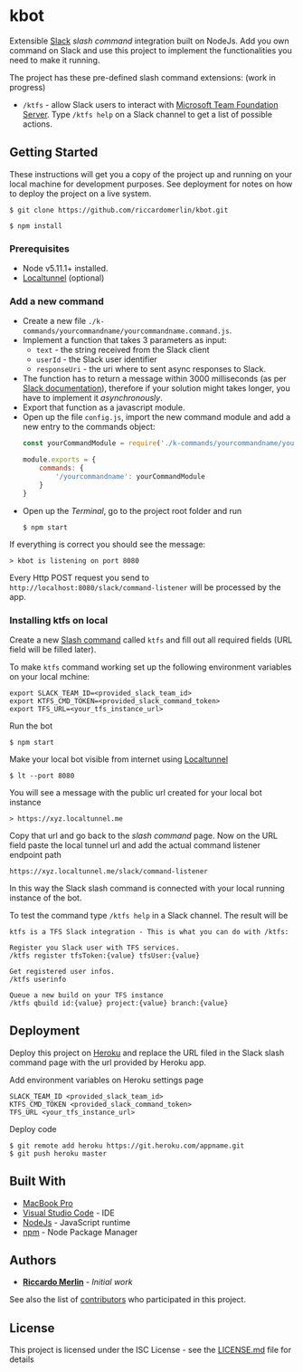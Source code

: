 # kbot

Extensible [Slack](https://slack.com/) *slash command* integration built
on NodeJs.
Add you own command on Slack and use this project to implement the
functionalities you need to make it running.

The project has these pre-defined slash command extensions:
(work in progress)
* `/ktfs` - allow Slack users to interact with [Microsoft Team Foundation
Server](https://www.visualstudio.com/tfs/). Type `/ktfs help` on a Slack
channel to get a list of possible actions.

## Getting Started
These instructions will get you a copy of the project up and running on your
local machine for development purposes. See deployment for notes on how to
deploy the project on a live system.

```
$ git clone https://github.com/riccardomerlin/kbot.git

$ npm install
```

### Prerequisites

* Node v5.11.1+ installed.
* [Localtunnel](https://localtunnel.github.io/www/) (optional)

### Add a new command

* Create a new file
`./k-commands/yourcommandname/yourcommandname.command.js`.
* Implement a function that takes 3 parameters as input:
    * `text` - the string received from the Slack client
    * `userId` - the Slack user identifier
    * `responseUri` - the uri where to sent async responses to Slack.
* The function has to return a message within 3000 milliseconds
(as per [Slack documentation](https://api.slack.com/slash-commands)),
therefore if your solution might takes longer, you have to implement
it *asynchronously*.
* Export that function as a javascript module.
* Open up the file `config.js`, import the new command module and add a new entry
to the commands object:
    ````javascript
    const yourCommandModule = require('./k-commands/yourcommandname/yourcommandname.command');

    module.exports = {
        commands: {
            '/yourcommandname': yourCommandModule
        }
    }
    ````
* Open up the *Terminal*, go to the project root folder and run
    ```
    $ npm start
    ```

If everything is correct you should see the message:
```
> kbot is listening on port 8080
```

Every Http POST request you send to
`http://localhost:8080/slack/command-listener` will be processed by the app.

### Installing ktfs on local

Create a new [Slash command](https://api.slack.com/slash-commands) called
`ktfs` and fill out all required fields (URL field will be filled later).

To make `ktfs` command working set up the following environment
variables on your local mchine:

```
export SLACK_TEAM_ID=<provided_slack_team_id>
export KTFS_CMD_TOKEN=<provided_slack_command_token>
export TFS_URL=<your_tfs_instance_url>
```
Run the bot
```
$ npm start
```
Make your local bot visible from internet using
[Localtunnel](https://localtunnel.github.io/www/)
```
$ lt --port 8080
``` 
You will see a message with the public url created for your local bot instance
```
> https://xyz.localtunnel.me
```
Copy that url and go back to the *slash command* page. Now on the URL field
paste the local tunnel url and add the actual command listener endpoint path
```
https://xyz.localtunnel.me/slack/command-listener
```

In this way the Slack slash command is connected with your local running
instance of the bot.

To test the command type `/ktfs help` in a Slack channel.
The result will be
```
ktfs is a TFS Slack integration - This is what you can do with /ktfs:

Register you Slack user with TFS services.
/ktfs register tfsToken:{value} tfsUser:{value}

Get registered user infos.
/ktfs userinfo

Queue a new build on your TFS instance
/ktfs qbuild id:{value} project:{value} branch:{value}
```

## Deployment

Deploy this project on [Heroku](https://www.heroku.com) and replace the URL
filed in the Slack slash command page with the url provided by Heroku app.

Add environment variables on Heroku settings page
```
SLACK_TEAM_ID <provided_slack_team_id>
KTFS_CMD_TOKEN <provided_slack_command_token>
TFS_URL <your_tfs_instance_url>
```

Deploy code
```
$ git remote add heroku https://git.heroku.com/appname.git
$ git push heroku master
```

## Built With

* [MacBook Pro](https://www.apple.com/macbook-pro/)
* [Visual Studio Code](https://code.visualstudio.com/) - IDE
* [NodeJs](https://nodejs.org/en/) - JavaScript runtime
* [npm](https://www.npmjs.com/) - Node Package Manager

## Authors

* [**Riccardo Merlin**](https://github.com/riccardomerlin) - *Initial work*

See also the list of
[contributors](https://github.com/riccardomerlin/kbot/contributors)
who participated in this project.

## License

This project is licensed under the ISC License - see the
[LICENSE.md](LICENSE.md) file for details
